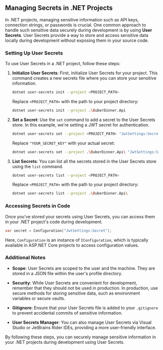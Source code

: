 ## Managing Secrets in .NET Projects

In .NET projects, managing sensitive information such as API keys, connection strings, or passwords is crucial. One common approach to handle such sensitive data securely during development is by using **User Secrets**. User Secrets provide a way to store and access sensitive data locally during development without exposing them in your source code.

### Setting Up User Secrets

To use User Secrets in a .NET project, follow these steps:

1. **Initialize User Secrets**: First, initialize User Secrets for your project. This command creates a new secrets file where you can store your sensitive information.

   ```bash
   dotnet user-secrets init --project <PROJECT_PATH>
   ```

      Replace `<PROJECT_PATH>` with the path to your project directory:

      ```bash
      dotnet user-secrets init --project .\BuberDinner.Api
      ```

2. **Set a Secret**: Use the `set` command to add a secret to the User Secrets store. In this example, we're setting a JWT secret for authentication.

   ```bash
   dotnet user-secrets set --project <PROJECT_PATH> "JwtSettings:Secret" "YOUR_SECRET_KEY"
   ```

      Replace `"YOUR_SECRET_KEY"` with your actual secret:

      ```bash
      dotnet user-secrets set --project .\BuberDinner.Api\ "JwtSettings:Secret" "super-secret-key-from-user-secrets"
      ```

3. **List Secrets**: You can list all the secrets stored in the User Secrets store using the `list` command.

   ```bash
   dotnet user-secrets list --project <PROJECT_PATH>
   ```

      Replace `<PROJECT_PATH>` with the path to your project directory:

      ```bash
      dotnet user-secrets list --project .\BuberDinner.Api\
      ```

### Accessing Secrets in Code

Once you've stored your secrets using User Secrets, you can access them in your .NET project's code during development.

```csharp
var secret = Configuration["JwtSettings:Secret"];
```

Here, `Configuration` is an instance of `IConfiguration`, which is typically available in ASP.NET Core projects to access configuration values.

### Additional Notes

- **Scope**: User Secrets are scoped to the user and the machine. They are stored in a JSON file within the user's profile directory.

- **Security**: While User Secrets are convenient for development, remember that they should not be used in production. In production, use secure methods for storing sensitive data, such as environment variables or secure vaults.

- **Gitignore**: Ensure that your User Secrets file is added to your `.gitignore` to prevent accidental commits of sensitive information.

- **User Secrets Manager**: You can also manage User Secrets via Visual Studio or JetBrains Rider IDEs, providing a more user-friendly interface.

By following these steps, you can securely manage sensitive information in your .NET projects during development using User Secrets.
